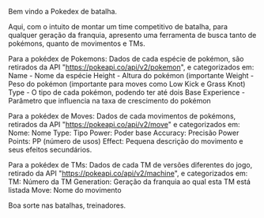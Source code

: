 Bem vindo a Pokedex de batalha.

Aqui, com o intuito de montar um time competitivo de batalha, para qualquer geração da franquia,
apresento uma ferramenta de busca tanto de pokémons, quanto de movimentos e TMs.

Para a pokédex de Pokemons:
Dados de cada espécie de pokémon, são retirados da API "https://pokeapi.co/api/v2/pokemon", e categorizados em:
Name - Nome da espécie
Height - Altura do pokémon (importante 
Weight - Peso do pokémon (importante para moves como Low Kick e Grass Knot)
Type - O tipo de cada pokémon, podendo ter até dois
Base Experience - Parâmetro que influencia na taxa de crescimento do pokémon

Para a pokédex de Moves:
Dados de cada movimentos de pokémons, retirados da API "https://pokeapi.co/api/v2/move" e categorizados em:
Nome: Nome
Type: Tipo
Power: Poder base
Accuracy: Precisão
Power Points: PP (número de usos)
Effect: Pequena descrição do movimento e seus efeitos secundários.

Para a pokédex de TMs:
Dados de cada TM de versões diferentes do jogo, retirado da API "https://pokeapi.co/api/v2/machine", e categorizados em:
TM: Número da TM
Generation: Geração da franquia ao qual esta TM está listada
Move: Nome do movimento


Boa sorte nas batalhas, treinadores. 
